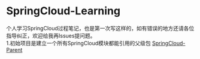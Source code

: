 # SpringCloud-Learning
个人学习SpringCloud过程笔记，也是第一次写这样的，如有错误的地方还请各位指导纠正，欢迎给我再Issues提问题。<br/>
1.初始项目是建立一个所有SpringCloud模块都能引用的父级包  [SpringCloud-Parent](https://github.com/Git950715/SpringCloud-Learning/tree/master/SpringCloud-Parent)

